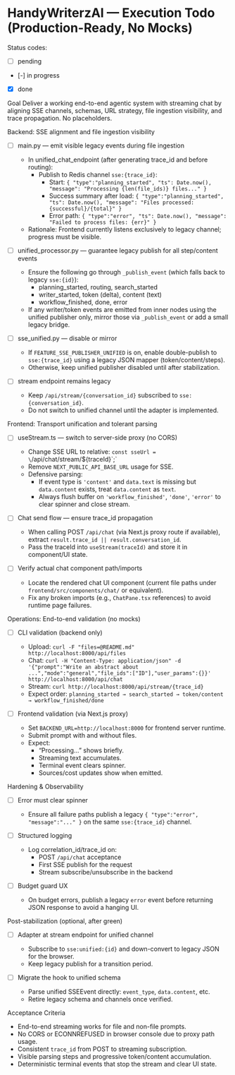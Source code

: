 # HandyWriterzAI — Execution Todo (Production-Ready, No Mocks)

Status codes:
- [ ] pending
- [-] in progress
- [x] done

Goal
Deliver a working end-to-end agentic system with streaming chat by aligning SSE channels, schemas, URL strategy, file ingestion visibility, and trace propagation. No placeholders.

Backend: SSE alignment and file ingestion visibility
- [ ] main.py — emit visible legacy events during file ingestion
  - In unified_chat_endpoint (after generating trace_id and before routing):
    - Publish to Redis channel `sse:{trace_id}`:
      - Start: `{ "type":"planning_started", "ts": Date.now(), "message": "Processing {len(file_ids)} files..." }`
      - Success summary after load: `{ "type":"planning_started", "ts": Date.now(), "message": "Files processed: {successful}/{total}" }`
      - Error path: `{ "type":"error", "ts": Date.now(), "message": "Failed to process files: {err}" }`
  - Rationale: Frontend currently listens exclusively to legacy channel; progress must be visible.

- [ ] unified_processor.py — guarantee legacy publish for all step/content events
  - Ensure the following go through `_publish_event` (which falls back to legacy `sse:{id}`):
    - planning_started, routing, search_started
    - writer_started, token (delta), content (text)
    - workflow_finished, done, error
  - If any writer/token events are emitted from inner nodes using the unified publisher only, mirror those via `_publish_event` or add a small legacy bridge.

- [ ] sse_unified.py — disable or mirror
  - If `FEATURE_SSE_PUBLISHER_UNIFIED` is on, enable double-publish to `sse:{trace_id}` using a legacy JSON mapper (token/content/steps).
  - Otherwise, keep unified publisher disabled until after stabilization.

- [ ] stream endpoint remains legacy
  - Keep `/api/stream/{conversation_id}` subscribed to `sse:{conversation_id}`.
  - Do not switch to unified channel until the adapter is implemented.

Frontend: Transport unification and tolerant parsing
- [ ] useStream.ts — switch to server-side proxy (no CORS)
  - Change SSE URL to relative: `const sseUrl = \`/api/chat/stream/${traceId}\`;`
  - Remove `NEXT_PUBLIC_API_BASE_URL` usage for SSE.
  - Defensive parsing:
    - If event type is `'content'` and `data.text` is missing but `data.content` exists, treat `data.content` as `text`.
    - Always flush buffer on `'workflow_finished'`, `'done'`, `'error'` to clear spinner and close stream.

- [ ] Chat send flow — ensure trace_id propagation
  - When calling POST `/api/chat` (via Next.js proxy route if available), extract `result.trace_id || result.conversation_id`.
  - Pass the traceId into `useStream(traceId)` and store it in component/UI state.

- [ ] Verify actual chat component path/imports
  - Locate the rendered chat UI component (current file paths under `frontend/src/components/chat/` or equivalent).
  - Fix any broken imports (e.g., `ChatPane.tsx` references) to avoid runtime page failures.

Operations: End-to-end validation (no mocks)
- [ ] CLI validation (backend only)
  - Upload: `curl -F "files=@README.md" http://localhost:8000/api/files`
  - Chat: `curl -H "Content-Type: application/json" -d '{"prompt":"Write an abstract about ...","mode":"general","file_ids":["ID"],"user_params":{}}' http://localhost:8000/api/chat`
  - Stream: `curl http://localhost:8000/api/stream/{trace_id}`
  - Expect order: `planning_started → search_started → token/content → workflow_finished/done`

- [ ] Frontend validation (via Next.js proxy)
  - Set `BACKEND_URL=http://localhost:8000` for frontend server runtime.
  - Submit prompt with and without files.
  - Expect:
    - “Processing…” shows briefly.
    - Streaming text accumulates.
    - Terminal event clears spinner.
    - Sources/cost updates show when emitted.

Hardening & Observability
- [ ] Error must clear spinner
  - Ensure all failure paths publish a legacy `{ "type":"error", "message":"..." }` on the same `sse:{trace_id}` channel.

- [ ] Structured logging
  - Log correlation_id/trace_id on:
    - POST `/api/chat` acceptance
    - First SSE publish for the request
    - Stream subscribe/unsubscribe in the backend

- [ ] Budget guard UX
  - On budget errors, publish a legacy `error` event before returning JSON response to avoid a hanging UI.

Post-stabilization (optional, after green)
- [ ] Adapter at stream endpoint for unified channel
  - Subscribe to `sse:unified:{id}` and down-convert to legacy JSON for the browser.
  - Keep legacy publish for a transition period.

- [ ] Migrate the hook to unified schema
  - Parse unified SSEEvent directly: `event_type`, `data.content`, etc.
  - Retire legacy schema and channels once verified.

Acceptance Criteria
- End-to-end streaming works for file and non-file prompts.
- No CORS or ECONNREFUSED in browser console due to proxy path usage.
- Consistent `trace_id` from POST to streaming subscription.
- Visible parsing steps and progressive token/content accumulation.
- Deterministic terminal events that stop the stream and clear UI state.
